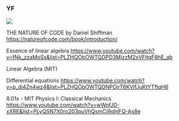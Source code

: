 ### YF

<img src="https://render.githubusercontent.com/render/math?math=\displaystyle e^{i \pi} %2B %20 1 = 0">

THE NATURE OF CODE by Daniel Shiffman
https://natureofcode.com/book/introduction/

Essence of linear algebra
https://www.youtube.com/watch?v=fNk_zzaMoSs&list=PLZHQObOWTQDPD3MizzM2xVFitgF8hE_ab

Linear Algebra (MIT)

Differential equations
https://www.youtube.com/watch?v=p_di4Zn4wz4&list=PLZHQObOWTQDNPOjrT6KVlfJuKtYTftqH6

8.01x - MIT Physics I: Classical Mechanics
https://www.youtube.com/watch?v=wWnfJ0-xXRE&list=PLyQSN7X0ro203puVhQsmCj9qhlFQ-As8e
